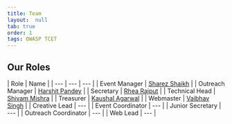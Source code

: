 ```yaml
---
title: Team 
layout:  null
tab: true
order: 1
tags: OWASP TCET
---
```


## Our Roles

| Role | Name |
| --- | --- | --- |
| Event Manager | [Sharez Shaikh](mailto:sharez.shaikh@owasp.org) | 
| Outreach Manager | [Harshit Pandey](mailto:harshitvpandey@gmail.com) |
| Secretary | [Rhea Rajput](mailto:rhea.rajput@owasp.org) |
| Technical Head | [Shivam Mishra](mailto:shivam.mishra@owasp.org) |
| Treasurer | [Kaushal Agarwal](mailto:kaushalagarwal1818@gmail.com) |
| Webmaster | [Vaibhav Singh](mailto:vaibhav.singh@owasp.org) |
| Creative Lead | --- |
| Event Coordinator | --- |
| Junior Secretary | --- |
| Outreach Coordinator | --- |
| Web Lead | --- |
